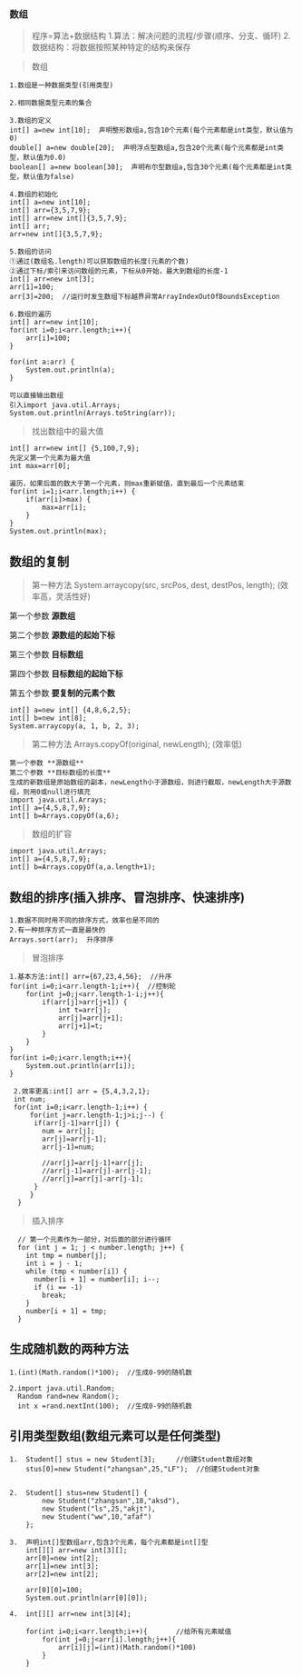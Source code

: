 ### 数组

>程序=算法+数据结构
1.算法：解决问题的流程/步骤(顺序、分支、循环)
2.数据结构：将数据按照某种特定的结构来保存

>数组

	1.数组是一种数据类型(引用类型)
	
	2.相同数据类型元素的集合
	
	3.数组的定义   
	int[] a=new int[10];  声明整形数组a,包含10个元素(每个元素都是int类型，默认值为0)
	double[] a=new double[20];  声明浮点型数组a,包含20个元素(每个元素都是int类型，默认值为0.0)
	boolean[] a=new boolean[30];  声明布尔型数组a,包含30个元素(每个元素都是int类型，默认值为false)
	
	4.数组的初始化
	int[] a=new int[10];
	int[] arr={3,5,7,9};
	int[] arr=new int[]{3,5,7,9};
	int[] arr;
	arr=new int[]{3,5,7,9};

	5.数组的访问
	①通过(数组名.length)可以获取数组的长度(元素的个数)
	②通过下标/索引来访问数组的元素，下标从0开始，最大到数组的长度-1
	int[] arr=new int[3];
	arr[1]=100;
	arr[3]=200;  //运行时发生数组下标越界异常ArrayIndexOutOfBoundsException
	
	6.数组的遍历
	int[] arr=new int[10];
	for(int i=0;i<arr.length;i++){
		arr[i]=100;
	}
	
	for(int a:arr) {
		System.out.println(a);
	}
	
	可以直接输出数组
	引入import java.util.Arrays;
	System.out.println(Arrays.toString(arr));

>找出数组中的最大值

	int[] arr=new int[] {5,100,7,9};
	先定义第一个元素为最大值
	int max=arr[0];
	
	遍历，如果后面的数大于第一个元素，则max重新赋值，直到最后一个元素结束
	for(int i=1;i<arr.length;i++) {
		if(arr[i]>max) {
			max=arr[i];
		}
	}
	System.out.println(max);
	
## 数组的复制
>第一种方法 System.arraycopy(src, srcPos, dest, destPos, length); (效率高，灵活性好)
	
第一个参数 **源数组**

第二个参数 **源数组的起始下标**

第三个参数 **目标数组**

第四个参数 **目标数组的起始下标**

第五个参数 **要复制的元素个数**
	
	int[] a=new int[] {4,8,6,2,5};
	int[] b=new int[8];
	System.arraycopy(a, 1, b, 2, 3);


>第二种方法 Arrays.copyOf(original, newLength); (效率低)

	第一个参数 **源数组**
	第二个参数 **目标数组的长度**
	生成的新数组是原始数组的副本，newLength小于源数组，则进行截取，newLength大于源数组，则用0或null进行填充
	import java.util.Arrays;
	int[] a={4,5,8,7,9};
	int[] b=Arrays.copyOf(a,6);
	
>数组的扩容
	
	import java.util.Arrays;
	int[] a={4,5,8,7,9};
	int[] b=Arrays.copyOf(a,a.length+1);
	
## 数组的排序(插入排序、冒泡排序、快速排序)

	1.数据不同时用不同的排序方式，效率也是不同的
	2.有一种排序方式一直是最快的
	Arrays.sort(arr);  升序排序


>冒泡排序

	1.基本方法:int[] arr={67,23,4,56};  //升序
	for(int i=0;i<arr.length-1;i++){  //控制轮
		for(int j=0;j<arr.length-1-i;j++){
			if(arr[j]>arr[j+1]) {
				int t=arr[j];
				arr[j]=arr[j+1];
				arr[j+1]=t;
			}
		}
	}
	for(int i=0;i<arr.length;i++){
		System.out.println(arr[i]);
	}
	
	 2.效率更高:int[] arr = {5,4,3,2,1};
	 int num;
	 for(int i=0;i<arr.length-1;i++) {
	     for(int j=arr.length-1;j>i;j--) {
		  if(arr[j-1]>arr[j]) {
			num = arr[j];
			arr[j]=arr[j-1];
			arr[j-1]=num;
			
			//arr[j]=arr[j-1]+arr[j];
			//arr[j-1]=arr[j]-arr[j-1];
			//arr[j]=arr[j]-arr[j-1];
		  }
	     }
	  }
	
	
>插入排序

	  // 第一个元素作为一部分，对后面的部分进行循环
	  for (int j = 1; j < number.length; j++) {
	    int tmp = number[j];
	    int i = j - 1;
	    while (tmp < number[i]) {
	      number[i + 1] = number[i]; i--;
	      if (i == -1)
	        break;
	    }
	    number[i + 1] = tmp;
	  }

## 生成随机数的两种方法
	1.(int)(Math.random()*100);  //生成0-99的随机数
	
	2.import java.util.Random;
	  Random rand=new Random();
	  int x =rand.nextInt(100);  //生成0-99的随机数

## 引用类型数组(数组元素可以是任何类型)
	1.  Student[] stus = new Student[3];     //创建Student数组对象
	    stus[0]=new Student("zhangsan",25,"LF");  //创建Student对象
	  
	  
	2.	Student[] stus=new Student[] {
			new Student("zhangsan",18,"aksd"),
			new Student("ls",25,"akjt"),
			new Student("ww",10,"afaf")
		};

	3.	声明int[]型数组arr,包含3个元素，每个元素都是int[]型
		int[][] arr=new int[3][];
		arr[0]=new int[2];
		arr[1]=new int[3];
		arr[2]=new int[2];
		
		arr[0][0]=100;
		System.out.println(arr[0][0]);
		
	4.	int[][] arr=new int[3][4];
	
		for(int i=0;i<arr.length;i++){       //给所有元素赋值
			for(int j=0;j<arr[i].length;j++){
				arr[i][j]=(int)(Math.random()*100)
			}
		}
